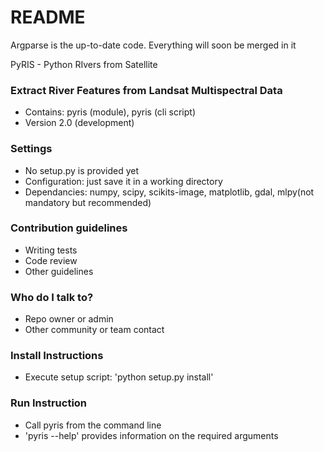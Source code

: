 # README #

Argparse is the up-to-date code. Everything will soon be merged in it

PyRIS - Python RIvers from Satellite
### Extract River Features from Landsat Multispectral Data ###

* Contains: pyris (module), pyris (cli script)
* Version 2.0 (development)

### Settings ###

* No setup.py is provided yet
* Configuration: just save it in a working directory
* Dependancies: numpy, scipy, scikits-image, matplotlib, gdal, mlpy(not mandatory but recommended)

### Contribution guidelines ###

* Writing tests
* Code review
* Other guidelines

### Who do I talk to? ###

* Repo owner or admin
* Other community or team contact


### Install Instructions ###
* Execute setup script: 'python setup.py install'

### Run Instruction ###
* Call pyris from the command line
* 'pyris --help' provides information on the required arguments
